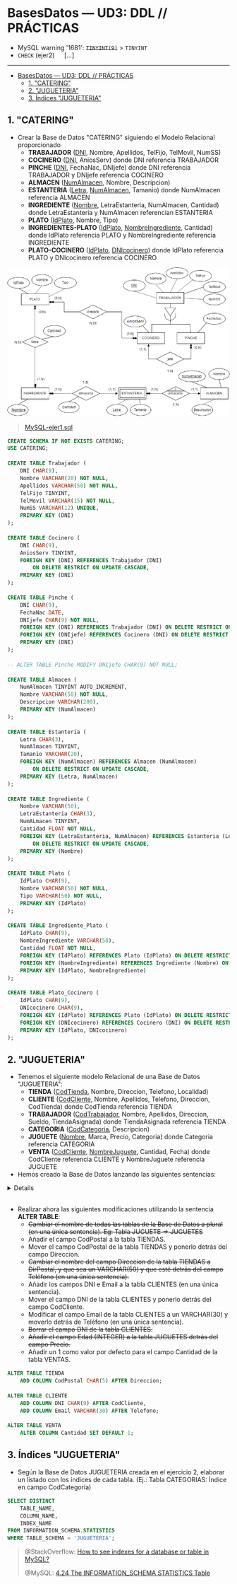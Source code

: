 # BasesDatos — UD3: DDL // PRÁCTICAS

- MySQL warning '1681': ~~`TINYINT(9)`~~ > `TINYINT`
- `CHECK` (ejer2) &emsp; [...]

---

- [BasesDatos — UD3: DDL // PRÁCTICAS](#basesdatos--ud3-ddl--prácticas)
  - [1. "CATERING"](#1-catering)
  - [2. "JUGUETERIA"](#2-jugueteria)
  - [3. Índices "JUGUETERIA"](#3-índices-jugueteria)


## 1. "CATERING"

- Crear la Base de Datos "CATERING" siguiendo el Modelo Relacional proporcionado
  - <b>TRABAJADOR</b> (<u>DNI</u>, Nombre, Apellidos, TelFijo, TelMovil, NumSS)
  - <b>COCINERO</b> (<u>DNI</u>, AniosServ) donde DNI referencia TRABAJADOR
  - <b>PINCHE</b> (<u>DNI</u>, FechaNac, DNIjefe) donde DNI referencia TRABAJADOR y DNIjefe referencia COCINERO
  - <b>ALMACEN</b> (<u>NumAlmacen</u>, Nombre, Descripcion)
  - <b>ESTANTERIA</b> (<u>Letra</u>, <u>NumAlmacen</u>, Tamanio) donde NumAlmacen referencia ALMACEN
  - <b>INGREDIENTE</b> (<u>Nombre</u>, LetraEstanteria, NumAlmacen, Cantidad) donde LetraEstanteria y NumAlmacen referencian ESTANTERIA
  - <b>PLATO</b> (<u>IdPlato</u>, Nombre, Tipo)
  - <b>INGREDIENTES-PLATO</b> (<u>IdPlato</u>, <u>NombreIngrediente</u>, Cantidad) donde IdPlato referencia PLATO y NombreIngrediente referencia INGREDIENTE
  - <b>PLATO-COCINERO</b> (<u>IdPlato</u>, <u>DNIcocinero</u>) donde IdPlato referencia PLATO y DNIcocinero referencia COCINERO

![ERD-ejer1](/img/BasesDatos/ud3-ejer1.png)


> [MySQL-ejer1.sql](/BasesDatos/UD3-DisenoFisico/ud3-ej1.sql)

```sql
CREATE SCHEMA IF NOT EXISTS CATERING;
USE CATERING; 

CREATE TABLE Trabajador (
	DNI CHAR(9),
    Nombre VARCHAR(20) NOT NULL,
    Apellidos VARCHAR(50) NOT NULL,
    TelFijo TINYINT,
    TelMovil VARCHAR(15) NOT NULL,
    NumSS VARCHAR(12) UNIQUE,
    PRIMARY KEY (DNI)
);

CREATE TABLE Cocinero (
	DNI CHAR(9),
    AniosServ TINYINT,
    FOREIGN KEY (DNI) REFERENCES Trabajador (DNI)
		ON DELETE RESTRICT ON UPDATE CASCADE,
    PRIMARY KEY (DNI)
);

CREATE TABLE Pinche (
	DNI CHAR(9),
    FechaNac DATE,
    DNIjefe CHAR(9) NOT NULL,
    FOREIGN KEY (DNI) REFERENCES Trabajador (DNI) ON DELETE RESTRICT ON UPDATE CASCADE,
    FOREIGN KEY (DNIjefe) REFERENCES Cocinero (DNI) ON DELETE RESTRICT ON UPDATE CASCADE,
    PRIMARY KEY (DNI)
);

-- ALTER TABLE Pinche MODIFY DNIjefe CHAR(9) NOT NULL;

CREATE TABLE Almacen (
	NumAlmacen TINYINT AUTO_INCREMENT,
    Nombre VARCHAR(50) NOT NULL,
    Descripcion VARCHAR(200),
    PRIMARY KEY (NumAlmacen)
);

CREATE TABLE Estanteria (
	Letra CHAR(3),
    NumAlmacen TINYINT,
    Tamanio VARCHAR(20),
    FOREIGN KEY (NumAlmacen) REFERENCES Almacen (NumAlmacen)
		ON DELETE RESTRICT ON UPDATE CASCADE,
    PRIMARY KEY (Letra, NumAlmacen)
);

CREATE TABLE Ingrediente (
	Nombre VARCHAR(50),
    LetraEstanteria CHAR(3),
    NumALmacen TINYINT,
    Cantidad FLOAT NOT NULL,
    FOREIGN KEY (LetraEstanteria, NumAlmacen) REFERENCES Estanteria (Letra, NumAlmacen)
		ON DELETE RESTRICT ON UPDATE CASCADE,
    PRIMARY KEY (Nombre)
);

CREATE TABLE Plato (
	IdPlato CHAR(9),
    Nombre VARCHAR(50) NOT NULL,
    Tipo VARCHAR(50) NOT NULL,
    PRIMARY KEY (IdPlato)
);

CREATE TABLE Ingrediente_Plato (
	IdPlato CHAR(9),
    NombreIngrediente VARCHAR(50),
    Cantidad FLOAT NOT NULL,
    FOREIGN KEY (IdPlato) REFERENCES Plato (IdPlato) ON DELETE RESTRICT ON UPDATE CASCADE,
    FOREIGN KEY (NombreIngrediente) REFERENCES Ingrediente (Nombre) ON DELETE RESTRICT ON UPDATE CASCADE,
    PRIMARY KEY (IdPlato, NombreIngrediente)
);

CREATE TABLE Plato_Cocinero (
	IdPlato CHAR(9),
    DNIcocinero CHAR(9),
    FOREIGN KEY (IdPlato) REFERENCES Plato (IdPlato) ON DELETE RESTRICT ON UPDATE CASCADE,
    FOREIGN KEY (DNIcocinero) REFERENCES Cocinero (DNI) ON DELETE RESTRICT ON UPDATE CASCADE,
    PRIMARY KEY (IdPlato, DNIcocinero)
);
```

## 2. "JUGUETERIA"

- Tenemos el siguiente modelo Relacional de una Base de Datos "JUGUETERIA":
  - <b>TIENDA</b> (<u>CodTienda</u>, Nombre, Direccion, Telefono, Localidad)
  - <b>CLIENTE</b> (<u>CodCliente</u>, Nombre, Apellidos, Telefono, Direccion, CodTienda) donde CodTienda referencia TIENDA
  - <b>TRABAJADOR</b> (<u>CodTrabajador</u>, Nombre, Apellidos, Direccion, Sueldo, TiendaAsignada) donde TiendaAsignada referencia TIENDA
  - <b>CATEGORIA</b> (<u>CodCategoria</u>, Descripcion)
  - <b>JUGUETE</b> (<u>Nombre</u>, Marca, Precio, Categoria) donde Categoria referencia CATEGORIA
  - <b>VENTA</b> (<u>CodCliente</u>, <u>NombreJuguete</u>, Cantidad, Fecha) donde CodCliente referencia CLIENTE y NombreJuguete referencia JUGUETE
- Hemos creado la Base de Datos lanzando las siguientes sentencias:

<details>

```sql
CREATE SCHEMA JUGUETERIA;
USE JUGUETERIA;

CREATE TABLE TIENDA (
CodTienda INTEGER AUTO_INCREMENT PRIMARY KEY,
Nombre VARCHAR(20) NOT NULL,
Direccion VARCHAR(40) NOT NULL,
Telefono char(9) DEFAULT '919991111' CHECK (LEFT(Telefono,2)='91'),
Localidad VARCHAR(20));

CREATE TABLE CLIENTE (
CodCliente INTEGER AUTO_INCREMENT PRIMARY KEY,
Nombre VARCHAR(20) NOT NULL,
Apellidos VARCHAR(30),
Telefono CHAR(9) NOT NULL,
Direccion VARCHAR(50),
CodTienda INTEGER,
FOREIGN KEY (CodTienda) REFERENCES TIENDA(CodTienda));

CREATE TABLE TRABAJADOR (
CodTrabajador INTEGER PRIMARY KEY,
Nombre VARCHAR(20) NOT NULL,
Apellidos VARCHAR(30) NOT NULL,
Direccion VARCHAR(50),
Sueldo REAL NOT NULL,
TiendaAsignada INTEGER,
FOREIGN KEY (TiendaAsignada) REFERENCES TIENDA(CodTienda));

CREATE TABLE CATEGORIA (
CodCategoria INTEGER AUTO_INCREMENT PRIMARY KEY,
Descripcion VARCHAR(50));

CREATE TABLE JUGUETE (
Nombre VARCHAR(20) PRIMARY KEY,
Marca VARCHAR(20) NOT NULL,
Precio REAL NOT NULL,
Categoria INTEGER NOT NULL,
FOREIGN KEY (Categoria) REFERENCES CATEGORIA(CodCategoria));

CREATE TABLE VENTA (
CodCliente INTEGER,
NombreJuguete VARCHAR(20),
Cantidad INTEGER NOT NULL,
Fecha DATE NOT NULL,
PRIMARY KEY (CodCliente, NombreJuguete), -- Al ser dos hay que especificarlo así
FOREIGN KEY (CodCliente) REFERENCES CLIENTE(CodCliente),
FOREIGN KEY (NombreJuguete) REFERENCES JUGUETE(Nombre));
```

</details>
<br>

- Realizar ahora las siguientes modificaciones utilizando la sentencia **ALTER TABLE**:
  - ~~Cambiar el nombre de todas las tablas de la Base de Datos a plural (en una única sentencia). Eg: Tabla JUGUETE -> JUGUETES~~
  - Añadir el campo CodPostal a la tabla TIENDAS.
  - Mover el campo CodPostal de la tabla TIENDAS y ponerlo detrás del campo Direccion.
  - ~~Cambiar el nombre del campo Direccion de la tabla TIENDAS a DirPostal, y que sea un VARCHAR(50) y que esté detrás del campo Teléfono (en una única sentencia).~~
  - Añadir los campos DNI e Email a la tabla CLIENTES (en una única sentencia).
  - Mover el campo DNI de la tabla CLIENTES y ponerlo detrás del campo CodCliente.
  - Modificar el campo Email de la tabla CLIENTES a un VARCHAR(30) y moverlo detrás de Teléfono (en una única sentencia).
  - ~~Borrar el campo DNI de la tabla CLIENTES.~~
  - ~~Añadir el campo Edad (INTEGER) a la tabla JUGUETES detrás del campo Precio.~~
  - Añadir un 1 como valor por defecto para el campo Cantidad de la tabla VENTAS.


```sql
ALTER TABLE TIENDA
	ADD COLUMN CodPostal CHAR(5) AFTER Direccion;

ALTER TABLE CLIENTE
	ADD COLUMN DNI CHAR(9) AFTER CodCliente,
    ADD COLUMN Email VARCHAR(30) AFTER Telefono;
    
ALTER TABLE VENTA
	ALTER COLUMN Cantidad SET DEFAULT 1;

```

## 3. Índices "JUGUETERIA"

- Según la Base de Datos JUGUETERIA creada en el ejercicio 2, elaborar un listado con los índices de cada tabla. (Ej.: Tabla CATEGORIAS: Índice en campo CodCategoria)

```sql
SELECT DISTINCT
    TABLE_NAME,
    COLUMN_NAME,
    INDEX_NAME
FROM INFORMATION_SCHEMA.STATISTICS
WHERE TABLE_SCHEMA = 'JUGUETERIA';
```

> @StackOverflow: [How to see indexes for a database or table in MySQL?](https://stackoverflow.com/questions/5213339/how-to-see-indexes-for-a-database-or-table-in-mysql)
>
> @MySQL: [4.24 The INFORMATION_SCHEMA STATISTICS Table](https://dev.mysql.com/doc/mysql-infoschema-excerpt/5.7/en/information-schema-statistics-table.html)